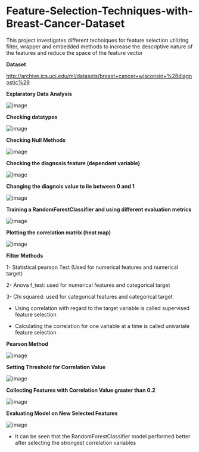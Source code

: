 # Feature-Selection-Techniques-with-Breast-Cancer-Dataset
This project investigates different techniques for feature selection utilizing filter, wrapper and embedded methods to increase the descriptive nature of the features and reduce the space of the feature vector

**Dataset**

http://archive.ics.uci.edu/ml/datasets/breast+cancer+wisconsin+%28diagnostic%29

**Explaratory Data Analysis**

![image](https://user-images.githubusercontent.com/69100847/178135953-68941da7-9113-4a24-b6bd-940d89a96014.png)


**Checking datatypes**

![image](https://user-images.githubusercontent.com/69100847/178135642-504ae499-2892-47a8-84f5-8d6542158161.png)


**Checking Null Methods**

![image](https://user-images.githubusercontent.com/69100847/178135661-888cc8aa-602a-4902-bd58-15dc7f146f28.png)


**Checking the diagnosis feature (dependent variable)**

![image](https://user-images.githubusercontent.com/69100847/178135697-ea0ce97c-f7fe-47af-9f37-c66bbea02d25.png)


**Changing the diagnois value to lie between 0 and 1**

![image](https://user-images.githubusercontent.com/69100847/178135717-1692bfc7-040d-4136-958c-10e12e48d2c5.png)


**Training a RandomForestClassifier and using different evaluation metrics**

![image](https://user-images.githubusercontent.com/69100847/178135748-318dbad0-0a23-449b-956b-f41574e7a41c.png)


**Plotting the correlation matrix (heat map)**

![image](https://user-images.githubusercontent.com/69100847/178135761-f0e641aa-6cd5-467e-ba93-11d10a8bd21e.png)

**Filter Methods**

1- Statistical pearson Test (Used for numerical features and numerical target)

2- Anova f_test: used for numerical features and categorical target

3- Chi squared: used for categorical features and categorical target

- Using correlation with regard to the target variable is called supervised feature selection

- Calculating the correlation for one variable at a time is called univariate feature selection


**Pearson Method**

![image](https://user-images.githubusercontent.com/69100847/178136148-20d267b6-9166-40e0-86bc-e7cec95f4b2f.png)

**Setting Threshold for Correlation Value**

![image](https://user-images.githubusercontent.com/69100847/178136413-177e1cbb-5849-4793-ab42-b6356746637a.png)

**Collecting Features with Correlation Value graater than 0.2**

![image](https://user-images.githubusercontent.com/69100847/178136438-2818e90f-3d7b-4990-8364-29adf51b49eb.png)

**Evaluating Model on New Selected Features**

![image](https://user-images.githubusercontent.com/69100847/178136460-f1ac0a4b-e49d-46a3-97da-09f66bd7a105.png)

- It can be seen that the RandomForestClassifier model performed better after selecting the strongest correlation variables

